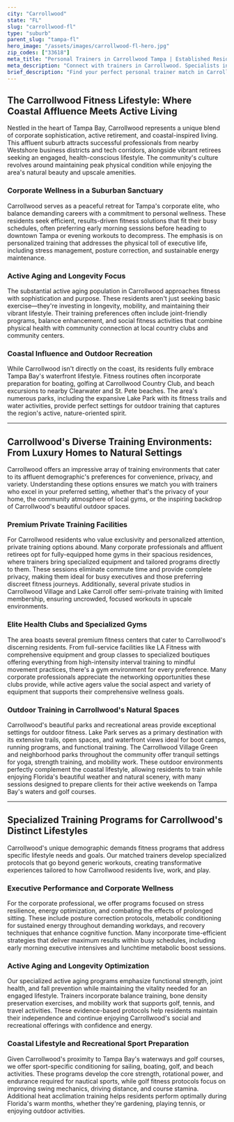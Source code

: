 ```yaml
---
city: "Carrollwood"
state: "FL"
slug: "carrollwood-fl"
type: "suburb"
parent_slug: "tampa-fl"
hero_image: "/assets/images/carrollwood-fl-hero.jpg"
zip_codes: ["33618"]
meta_title: "Personal Trainers in Carrollwood Tampa | Established Residential & Home Gym Fitness"
meta_description: "Connect with trainers in Carrollwood. Specialists in established residential home gyms, efficient local workouts, and accessible community parks."
brief_description: "Find your perfect personal trainer match in Carrollwood, FL, and achieve your fitness goals with expert guidance tailored to Tampa Bay's unique lifestyle. Our elite service connects you with certified professionals specializing in corporate wellness for busy professionals, active aging programs for vibrant retirees, and luxury home gym training for discerning clients. Whether you prefer private sessions in your upscale residence, outdoor workouts at Lake Park, or specialized programs for nautical sports and heat adaptation, we match you with the ideal trainer. Start your personalized fitness journey today and experience transformative results designed for Carrollwood's affluent, active community."
---
```

## The Carrollwood Fitness Lifestyle: Where Coastal Affluence Meets Active Living

Nestled in the heart of Tampa Bay, Carrollwood represents a unique blend of corporate sophistication, active retirement, and coastal-inspired living. This affluent suburb attracts successful professionals from nearby Westshore business districts and tech corridors, alongside vibrant retirees seeking an engaged, health-conscious lifestyle. The community's culture revolves around maintaining peak physical condition while enjoying the area's natural beauty and upscale amenities.

### Corporate Wellness in a Suburban Sanctuary
Carrollwood serves as a peaceful retreat for Tampa's corporate elite, who balance demanding careers with a commitment to personal wellness. These residents seek efficient, results-driven fitness solutions that fit their busy schedules, often preferring early morning sessions before heading to downtown Tampa or evening workouts to decompress. The emphasis is on personalized training that addresses the physical toll of executive life, including stress management, posture correction, and sustainable energy maintenance.

### Active Aging and Longevity Focus
The substantial active aging population in Carrollwood approaches fitness with sophistication and purpose. These residents aren't just seeking basic exercise—they're investing in longevity, mobility, and maintaining their vibrant lifestyle. Their training preferences often include joint-friendly programs, balance enhancement, and social fitness activities that combine physical health with community connection at local country clubs and community centers.

### Coastal Influence and Outdoor Recreation
While Carrollwood isn't directly on the coast, its residents fully embrace Tampa Bay's waterfront lifestyle. Fitness routines often incorporate preparation for boating, golfing at Carrollwood Country Club, and beach excursions to nearby Clearwater and St. Pete beaches. The area's numerous parks, including the expansive Lake Park with its fitness trails and water activities, provide perfect settings for outdoor training that captures the region's active, nature-oriented spirit.

---

## Carrollwood's Diverse Training Environments: From Luxury Homes to Natural Settings

Carrollwood offers an impressive array of training environments that cater to its affluent demographic's preferences for convenience, privacy, and variety. Understanding these options ensures we match you with trainers who excel in your preferred setting, whether that's the privacy of your home, the community atmosphere of local gyms, or the inspiring backdrop of Carrollwood's beautiful outdoor spaces.

### Premium Private Training Facilities
For Carrollwood residents who value exclusivity and personalized attention, private training options abound. Many corporate professionals and affluent retirees opt for fully-equipped home gyms in their spacious residences, where trainers bring specialized equipment and tailored programs directly to them. These sessions eliminate commute time and provide complete privacy, making them ideal for busy executives and those preferring discreet fitness journeys. Additionally, several private studios in Carrollwood Village and Lake Carroll offer semi-private training with limited membership, ensuring uncrowded, focused workouts in upscale environments.

### Elite Health Clubs and Specialized Gyms
The area boasts several premium fitness centers that cater to Carrollwood's discerning residents. From full-service facilities like LA Fitness with comprehensive equipment and group classes to specialized boutiques offering everything from high-intensity interval training to mindful movement practices, there's a gym environment for every preference. Many corporate professionals appreciate the networking opportunities these clubs provide, while active agers value the social aspect and variety of equipment that supports their comprehensive wellness goals.

### Outdoor Training in Carrollwood's Natural Spaces
Carrollwood's beautiful parks and recreational areas provide exceptional settings for outdoor fitness. Lake Park serves as a primary destination with its extensive trails, open spaces, and waterfront views ideal for boot camps, running programs, and functional training. The Carrollwood Village Green and neighborhood parks throughout the community offer tranquil settings for yoga, strength training, and mobility work. These outdoor environments perfectly complement the coastal lifestyle, allowing residents to train while enjoying Florida's beautiful weather and natural scenery, with many sessions designed to prepare clients for their active weekends on Tampa Bay's waters and golf courses.

---

## Specialized Training Programs for Carrollwood's Distinct Lifestyles

Carrollwood's unique demographic demands fitness programs that address specific lifestyle needs and goals. Our matched trainers develop specialized protocols that go beyond generic workouts, creating transformative experiences tailored to how Carrollwood residents live, work, and play.

### Executive Performance and Corporate Wellness
For the corporate professional, we offer programs focused on stress resilience, energy optimization, and combating the effects of prolonged sitting. These include posture correction protocols, metabolic conditioning for sustained energy throughout demanding workdays, and recovery techniques that enhance cognitive function. Many incorporate time-efficient strategies that deliver maximum results within busy schedules, including early morning executive intensives and lunchtime metabolic boost sessions.

### Active Aging and Longevity Optimization
Our specialized active aging programs emphasize functional strength, joint health, and fall prevention while maintaining the vitality needed for an engaged lifestyle. Trainers incorporate balance training, bone density preservation exercises, and mobility work that supports golf, tennis, and travel activities. These evidence-based protocols help residents maintain their independence and continue enjoying Carrollwood's social and recreational offerings with confidence and energy.

### Coastal Lifestyle and Recreational Sport Preparation
Given Carrollwood's proximity to Tampa Bay's waterways and golf courses, we offer sport-specific conditioning for sailing, boating, golf, and beach activities. These programs develop the core strength, rotational power, and endurance required for nautical sports, while golf fitness protocols focus on improving swing mechanics, driving distance, and course stamina. Additional heat acclimation training helps residents perform optimally during Florida's warm months, whether they're gardening, playing tennis, or enjoying outdoor activities.
